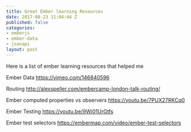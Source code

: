 ```yaml
---
title: Great Ember learning Resources
date: 2017-08-23 11:04:44 Z
published: false
categories:
- emberjs
- ember-data
- jsonapi
layout: post
---
```


Here is a list of ember learning resources that helped me

Ember Data
https://vimeo.com/146840596

Routing
http://alexspeller.com/embercamp-london-talk-routing/

Ember computed properties vs observers
https://youtu.be/7PUX27RKCq0

Ember Testing
https://youtu.be/9Wj01UrGtfs

Ember test selectors
https://embermap.com/video/ember-test-selectors
